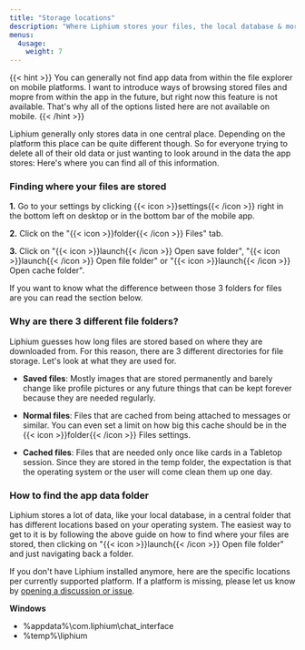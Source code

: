 ```yaml
---
title: "Storage locations"
description: "Where Liphium stores your files, the local database & more."
menus:
  4usage:
    weight: 7
---
```


{{< hint >}}
You can generally not find app data from within the file explorer on mobile platforms. I want to introduce ways of browsing stored files and mopre from within the app in the future, but right now this feature is not available. That's why all of the options listed here are not available on mobile.
{{< /hint >}}

Liphium generally only stores data in one central place. Depending on the platform this place can be quite different though. So for everyone trying to delete all of their old data or just wanting to look around in the data the app stores: Here's where you can find all of this information. 

### Finding where your files are stored

**1.** Go to your settings by clicking {{< icon >}}settings{{< /icon >}} right in the bottom left on desktop or in the bottom bar of the mobile app.

**2.** Click on the "{{< icon >}}folder{{< /icon >}} Files" tab.

**3.** Click on "{{< icon >}}launch{{< /icon >}} Open save folder", "{{< icon >}}launch{{< /icon >}} Open file folder" or "{{< icon >}}launch{{< /icon >}} Open cache folder".

If you want to know what the difference between those 3 folders for files are you can read the section below.

### Why are there 3 different file folders?

Liphium guesses how long files are stored based on where they are downloaded from. For this reason, there are 3 different directories for file storage. Let's look at what they are used for.

- **Saved files**: Mostly images that are stored permanently and barely change like profile pictures or any future things that can be kept forever because they are needed regularly.

- **Normal files**: Files that are cached from being attached to messages or similar. You can even set a limit on how big this cache should be in the {{< icon >}}folder{{< /icon >}} Files settings.

- **Cached files**: Files that are needed only once like cards in a Tabletop session. Since they are stored in the temp folder, the expectation is that the operating system or the user will come clean them up one day.

### How to find the app data folder

Liphium stores a lot of data, like your local database, in a central folder that has different locations based on your operating system. The easiest way to get to it is by following the above guide on how to find where your files are stored, then clicking on "{{< icon >}}launch{{< /icon >}} Open file folder" and just navigating back a folder.

If you don't have Liphium installed anymore, here are the specific locations per currently supported platform. If a platform is missing, please let us know by [opening a discussion or issue](https://github.com/Liphium).

**Windows**
- %appdata%\com.liphium\chat_interface
- %temp%\liphium